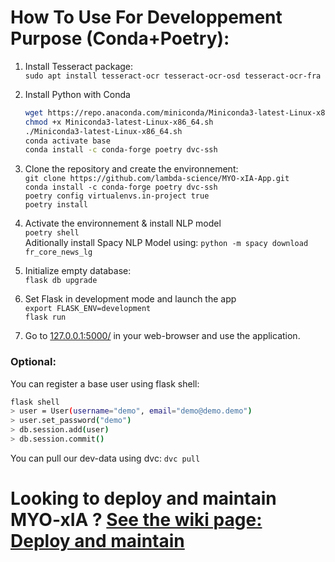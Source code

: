 # How To Use For Developpement Purpose (Conda+Poetry):
1. Install Tesseract package:    
   `sudo apt install tesseract-ocr tesseract-ocr-osd tesseract-ocr-fra`  

2. Install Python with Conda
   ```bash
   wget https://repo.anaconda.com/miniconda/Miniconda3-latest-Linux-x86_64.sh
   chmod +x Miniconda3-latest-Linux-x86_64.sh
   ./Miniconda3-latest-Linux-x86_64.sh
   conda activate base
   conda install -c conda-forge poetry dvc-ssh
   ```
4. Clone the repository and create the environnement:  
   `git clone https://github.com/lambda-science/MYO-xIA-App.git`  
   `conda install -c conda-forge poetry dvc-ssh`  
   `poetry config virtualenvs.in-project true`  
   `poetry install`
   
4. Activate the environnement  & install NLP model  
   `poetry shell`  
   Aditionally install Spacy NLP Model using: `python -m spacy download fr_core_news_lg`

5. Initialize empty database:  
   `flask db upgrade`

6. Set Flask in development mode and launch the app  
   `export FLASK_ENV=development`  
   `flask run`

7. Go to [127.0.0.1:5000/](http://127.0.0.1:5000/) in your web-browser and use the application.

### Optional:

You can register a base user using flask shell:
```bash
flask shell
> user = User(username="demo", email="demo@demo.demo")
> user.set_password("demo")
> db.session.add(user)
> db.session.commit()
```

You can pull our dev-data using dvc:
`dvc pull`

# Looking to deploy and maintain MYO-xIA ? [See the wiki page: Deploy and maintain](https://github.com/lambda-science/MYO-xIA-App/wiki/MYO-xIA-Deployment,-update-and-maintainability.)
